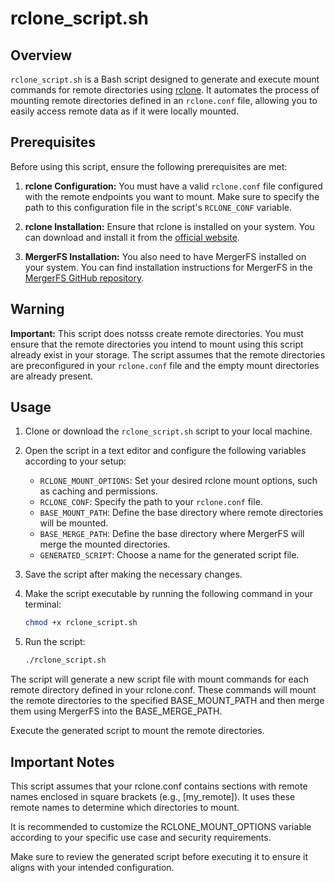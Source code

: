 # rclone_script.sh

## Overview

`rclone_script.sh` is a Bash script designed to generate and execute mount commands for remote directories using [rclone](https://rclone.org/). It automates the process of mounting remote directories defined in an `rclone.conf` file, allowing you to easily access remote data as if it were locally mounted.

## Prerequisites

Before using this script, ensure the following prerequisites are met:

1. **rclone Configuration:** You must have a valid `rclone.conf` file configured with the remote endpoints you want to mount. Make sure to specify the path to this configuration file in the script's `RCLONE_CONF` variable.

2. **rclone Installation:** Ensure that rclone is installed on your system. You can download and install it from the [official website](https://rclone.org/downloads/).

3. **MergerFS Installation:** You also need to have MergerFS installed on your system. You can find installation instructions for MergerFS in the [MergerFS GitHub repository](https://github.com/trapexit/mergerfs).

## Warning

**Important:** This script does notsss create remote directories. You must ensure that the remote directories you intend to mount using this script already exist in your storage. The script assumes that the remote directories are preconfigured in your `rclone.conf` file and the empty mount directories are already present.

## Usage

1. Clone or download the `rclone_script.sh` script to your local machine.

2. Open the script in a text editor and configure the following variables according to your setup:

   - `RCLONE_MOUNT_OPTIONS`: Set your desired rclone mount options, such as caching and permissions.
   - `RCLONE_CONF`: Specify the path to your `rclone.conf` file.
   - `BASE_MOUNT_PATH`: Define the base directory where remote directories will be mounted.
   - `BASE_MERGE_PATH`: Define the base directory where MergerFS will merge the mounted directories.
   - `GENERATED_SCRIPT`: Choose a name for the generated script file.

3. Save the script after making the necessary changes.

4. Make the script executable by running the following command in your terminal:

   ```bash
   chmod +x rclone_script.sh

5. Run the script:

   ```bash
   ./rclone_script.sh


The script will generate a new script file with mount commands for each remote directory defined in your rclone.conf. These commands will mount the remote directories to the specified BASE_MOUNT_PATH and then merge them using MergerFS into the BASE_MERGE_PATH.

Execute the generated script to mount the remote directories.


## Important Notes

 This script assumes that your rclone.conf contains sections with remote names enclosed in square brackets (e.g., [my_remote]). It uses these remote names to determine which directories to mount.

 It is recommended to customize the RCLONE_MOUNT_OPTIONS variable according to your specific use case and security requirements.

 Make sure to review the generated script before executing it to ensure it aligns with your intended configuration.